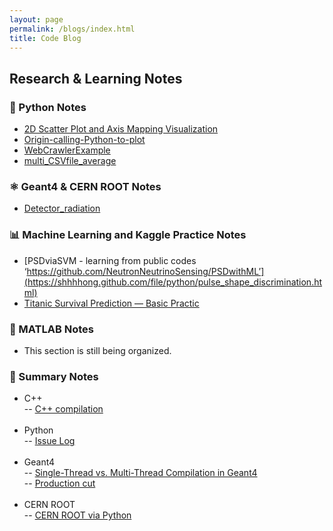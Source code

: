 ```yaml
---
layout: page
permalink: /blogs/index.html
title: Code Blog
---
```


## Research & Learning Notes

### 🐍 Python Notes

- [2D Scatter Plot and Axis Mapping Visualization](https://github.com/shhhhong/scatter-density)<br>
- [Origin-calling-Python-to-plot](https://github.com/shhhhong/Origin-calling-Python-to-plot)<br>
- [WebCrawlerExample](https://github.com/shhhhong/WebCrawlerExample)<br>
- [multi_CSVfile_average](https://github.com/shhhhong/multi_CSVfile_average)<br>


### ⚛️ Geant4 & CERN ROOT Notes

- [Detector_radiation](https://github.com/shhhhong/Detector_radiation)<br>

### 📊 Machine Learning and Kaggle Practice Notes

- [PSDviaSVM - learning from public codes ‘https://github.com/NeutronNeutrinoSensing/PSDwithML’](https://shhhhong.github.com/file/python/pulse_shape_discrimination.html)<br>
- [Titanic Survival Prediction — Basic Practic](https://github.com/shhhhong/kaggle-notes)<br>

### 📘 MATLAB Notes

- This section is still being organized.

### 🧾 Summary Notes

- C++<br>
    -- [C++ compilation](https://shhhhong.github.com/file/c++/c++compileclang++.pages)<br><br>
- Python<br>
    -- [Issue Log](https://shhhhong.github.com/python/Issue%20Log.pages)<br><br>
- Geant4<br>
    -- [Single-Thread vs. Multi-Thread Compilation in Geant4](https://shhhhong.github.com/file/Geant4/Geant4_Thread_Comparison.pages)<br>
    -- [Production cut](https://shhhhong.github.com/Geant4/Production%20Cut.pages)<br><br>
- CERN ROOT<br>
    -- [CERN ROOT via Python](https://shhhhong.github.com/file/cernroot/Cern-root%20—pyroot.pages)<br><br>